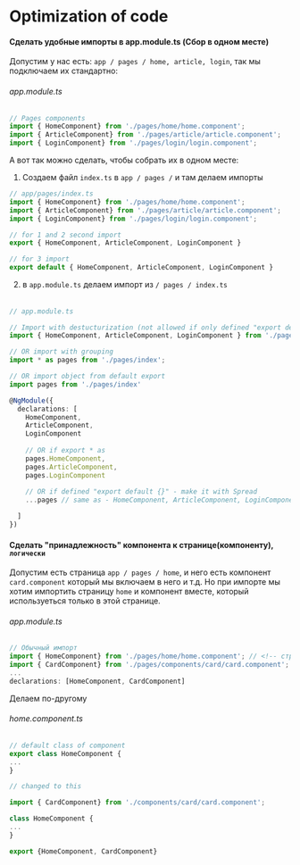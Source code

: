 # Optimization of code

#### Сделать удобные импорты в app.module.ts (Сбор в одном месте)
Допустим у нас есть: `app / pages / home, article, login`, так мы подключаем их стандартно:
###### app.module.ts

```ts
// Pages components
import { HomeComponent} from './pages/home/home.component';
import { ArticleComponent} from './pages/article/article.component';
import { LoginComponent} from './pages/login/login.component';


```


А вот так можно сделать, чтобы собрать их в одном месте:
1) Создаем файл `index.ts` в `app / pages /` и там делаем импорты

```ts
// app/pages/index.ts
import { HomeComponent} from './pages/home/home.component';
import { ArticleComponent} from './pages/article/article.component';
import { LoginComponent} from './pages/login/login.component';

// for 1 and 2 second import 
export { HomeComponent, ArticleComponent, LoginComponent }

// for 3 import
export default { HomeComponent, ArticleComponent, LoginComponent }
```

2) в `app.module.ts` делаем импорт из `/ pages / index.ts`

###### 
```ts
// app.module.ts

// Import with destucturization (not allowed if only defined "export default{}")
import { HomeComponent, ArticleComponent, LoginComponent } from './pages/index';

// OR import with grouping 
import * as pages from './pages/index';

// OR import object from default export
import pages from './pages/index'

@NgModule({
  declarations: [
    HomeComponent, 
    ArticleComponent,
    LoginComponent
    
    // OR if export * as
    pages.HomeComponent,
    pages.ArticleComponent,
    pages.LoginComponent
    
    // OR if defined "export default {}" - make it with Spread
    ...pages // same as - HomeComponent, ArticleComponent, LoginComponent

  ]
})

```

#### Сделать "принадлежность" компонента к странице(компоненту), `логически`
Допустим есть страница `app / pages / home`, и него есть компонент `card.component` который мы включаем в него и т.д. Но при импорте мы хотим импортить страницу `home` и компонент вместе, который используеться только в этой странице.

###### app.module.ts
```ts
// Обычный импорт
import { HomeComponent} from './pages/home/home.component'; // <!-- страница(компонент) в который включаеться "CardComponent"
import { CardComponent} from './pages/components/card/card.component'; // card component
...
declarations: [HomeComponent, CardComponent]
```

Делаем по-другому

###### home.component.ts
```ts
// default class of component
export class HomeComponent {
...
}
```

```ts
// changed to this

import { CardComponent} from './components/card/card.component';

class HomeComponent {
...
}

export {HomeComponent, CardComponent}

```





